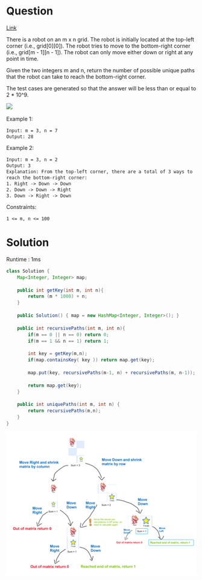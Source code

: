 # Question

[Link](https://leetcode.com/problems/unique-paths/description/)

There is a robot on an m x n grid. The robot is initially located at the top-left corner (i.e., grid[0][0]). The robot tries to move to the bottom-right corner (i.e., grid[m - 1][n - 1]). The robot can only move either down or right at any point in time.

Given the two integers m and n, return the number of possible unique paths that the robot can take to reach the bottom-right corner.

The test cases are generated so that the answer will be less than or equal to 2 * 10^9.

![](https://assets.leetcode.com/uploads/2018/10/22/robot_maze.png)

Example 1:

    Input: m = 3, n = 7
    Output: 28

Example 2:

    Input: m = 3, n = 2
    Output: 3
    Explanation: From the top-left corner, there are a total of 3 ways to reach the bottom-right corner:
    1. Right -> Down -> Down
    2. Down -> Down -> Right
    3. Down -> Right -> Down

 

Constraints:

    1 <= m, n <= 100

# Solution

Runtime : 1ms

```java
class Solution {
    Map<Integer, Integer> map;

    public int getKey(int m, int n){
        return (m * 1000) + n;
    }

    public Solution() { map = new HashMap<Integer, Integer>(); }

    public int recursivePaths(int m, int n){
        if(m == 0 || n == 0) return 0;
        if(m == 1 && n == 1) return 1;

        int key = getKey(m,n);
        if(map.containsKey( key )) return map.get(key); 

        map.put(key, recursivePaths(m-1, n) + recursivePaths(m, n-1));

        return map.get(key);
    }

    public int uniquePaths(int m, int n) {
        return recursivePaths(m,n);
    }
}
```

![image](./image1.png)